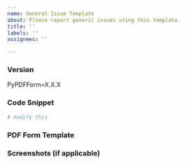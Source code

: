 ```yaml
---
name: General Issue Template
about: Please report generic issues using this template.
title: ''
labels: ''
assignees: ''

---
```


### Version

<!-- Replace X.X.X with the corresponding PyPDFForm version. -->
PyPDFForm=X.X.X

### Code Snippet

<!-- Please provide a code snippet related to the issue. -->
```python
# modify this
```

### PDF Form Template

<!-- Please attach the PDF form template used in the above snippet. -->

### Screenshots (if applicable)

<!-- Attach any screenshots that can help visualize the issue. -->
